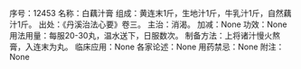 序号：12453
名称：白藕汁膏
组成：黄连末1斤，生地汁1斤，牛乳汁1斤，自然藕汁1斤。
出处：《丹溪治法心要》卷三。
主治：消渴。
加减：None
功效：None
用法用量：每服20-30丸，温水送下，日服数次。
制备方法：上将诸汁慢火熬膏，入连末为丸。
临床应用：None
各家论述：None
用药禁忌：None
附注：None
